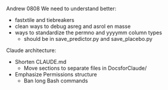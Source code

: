 Andrew 0808
We need to understand better:
- fastxtile and tiebreakers
- clean ways to debug asreg and asrol en masse
- ways to standardize the permno and yyyymm column types
    - should be in save_predictor.py and save_placebo.py

Claude architecture:
- Shorten CLAUDE.md
  -  Move sections to separate files in DocsforClaude/
- Emphasize Permissions structure
  - Ban long Bash commands